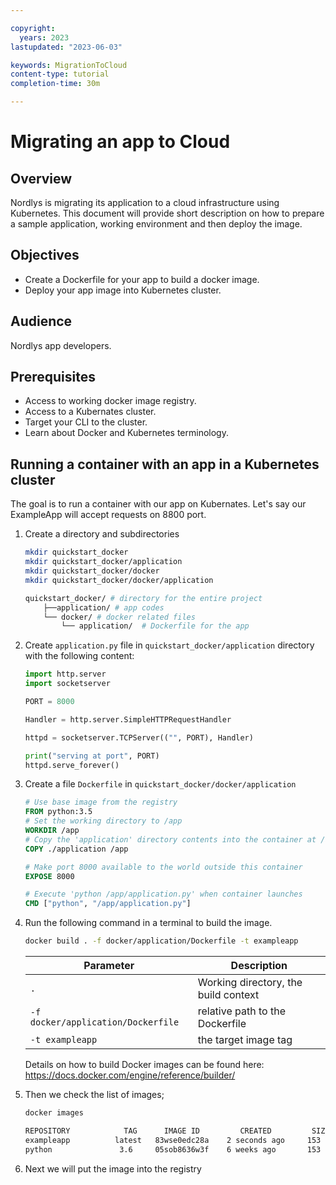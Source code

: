 ```yaml
---

copyright:
  years: 2023
lastupdated: "2023-06-03"

keywords: MigrationToCloud
content-type: tutorial
completion-time: 30m

---
```


# Migrating an app to Cloud

## Overview

Nordlys is  migrating its application to a cloud infrastructure using Kubernetes. This document will provide short description on how to prepare a sample application, working environment and then deploy the image.  

## Objectives

- Create a Dockerfile for your app to build a docker image.
- Deploy your app image into Kubernetes cluster.

## Audience

Nordlys app developers.

## Prerequisites

- Access to working docker image registry.
- Access to a Kubernates cluster.
- Target your CLI to the cluster.
- Learn about Docker and Kubernetes terminology.

## Running a container with an app in a Kubernetes cluster

The goal is to run a container with our app on Kubernates. Let's say our ExampleApp will accept requests on 8800 port.

1. Create a directory and subdirectories

    ```sh
    mkdir quickstart_docker
    mkdir quickstart_docker/application
    mkdir quickstart_docker/docker
    mkdir quickstart_docker/docker/application
    ```

    ```sh
    quickstart_docker/ # directory for the entire project
        ├──application/ # app codes
        └── docker/ # docker related files
            └── application/  # Dockerfile for the app
    ```

2. Create `application.py` file in `quickstart_docker/application` directory with the following content:
    ```python
    import http.server
    import socketserver
    
    PORT = 8000
    
    Handler = http.server.SimpleHTTPRequestHandler
    
    httpd = socketserver.TCPServer(("", PORT), Handler)
    
    print("serving at port", PORT)
    httpd.serve_forever()
    ```

3. Create a file `Dockerfile` in `quickstart_docker/docker/application`

    ```dockerfile
    # Use base image from the registry
    FROM python:3.5
    # Set the working directory to /app
    WORKDIR /app
    # Copy the 'application' directory contents into the container at /app
    COPY ./application /app

    # Make port 8000 available to the world outside this container
    EXPOSE 8000

    # Execute 'python /app/application.py' when container launches
    CMD ["python", "/app/application.py"]
    ```

4. Run the following command in a terminal to build the image.

    ```sh
    docker build . -f docker/application/Dockerfile -t exampleapp
    ```
    |Parameter            | Description      |
    |--------------------|------------------|
    | `.` | Working directory, the build context |
    | `-f docker/application/Dockerfile` | relative path to the Dockerfile |
    | `-t exampleapp` | the target image tag |
    Details on how to build Docker images can be found here: 
    https://docs.docker.com/engine/reference/builder/

5. Then we check the list of images;
    ```sh
    docker images
    ```

    ```sh
    REPOSITORY            TAG      IMAGE ID         CREATED         SIZE       
    exampleapp          latest   83wse0edc28a    2 seconds ago     153 MB   
    python               3.6     05sob8636w3f    6 weeks ago       153 MB         
   ```

6. Next we will put the image into the registry
